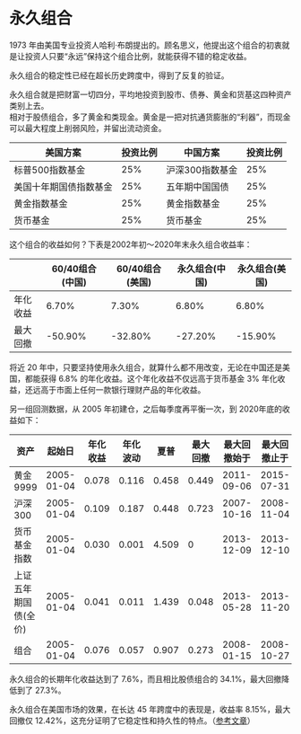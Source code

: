 # 永久组合

1973 年由美国专业投资人哈利·布朗提出的。顾名思义，他提出这个组合的初衷就是让投资人只要“永远”保持这个组合比例，就能获得不错的稳定收益。

永久组合的稳定性已经在超长历史跨度中，得到了反复的验证。

永久组合就是把财富一切四分，平均地投资到股市、债券、黄金和货基这四种资产类别上去。  
相对于股债组合，多了黄金和类现金。黄金是一把对抗通货膨胀的“利器”，而现金可以最大程度上削弱风险，并留出流动资金。

| 美国方案 | 投资比例 | 中国方案 | 投资比例 |
| -- | -- | -- | -- |
| 标普500指数基金 | 25% | 沪深300指数基金 | 25% |
| 美国十年期国债指数基金 | 25% | 五年期中国国债 | 25% |
| 黄金指数基金 | 25% | 黄金指数基金 | 25% |
| 货币基金 | 25% | 货币基金 | 25% |

这个组合的收益如何？下表是2002年初～2020年末永久组合收益率：

|  | 60/40组合(中国) | 60/40组合(美国) | 永久组合(中国) | 永久组合(美国) |
| -- | -- | -- | -- | -- |
| 年化收益 | 6.70% | 7.30% | 6.80% | 6.80% |
| 最大回撤 | -50.90% | -32.80% | -27.20% | -15.90% |

将近 20 年中，只要坚持使用永久组合，就算什么都不用改变，无论在中国还是美国，都能获得 6.8% 的年化收益。这个年化收益不仅远高于货币基金 3% 年化收益，还远高于市面上任何一款银行理财产品的年化收益。

另一组回测数据，从 2005 年初建仓，之后每季度再平衡一次，到 2020年底的收益如下：

| 资产 | 起始日 | 年化收益 | 年化波动 | 夏普 | 最大回撤 | 最大回撤始于 | 最大回撤止于 | 初始权重 |
| -- | -- | -- | -- | -- | -- | -- | -- | -- |
| 黄金9999 | 2005-01-04 | 0.078 | 0.116 | 0.458 | 0.449 | 2011-09-06 | 2015-07-31 | 0.25 |
| 沪深300 | 2005-01-04 | 0.109 | 0.187 | 0.448 | 0.723 | 2007-10-16 | 2008-11-04 | 0.25 |
| 货币基金指数 | 2005-01-04 | 0.030 | 0.001 | 4.509 | 0 | 2013-12-09 | 2013-12-10 | 0.25 |
| 上证五年期国债(全价) | 2005-01-04 | 0.041 | 0.011 | 1.439 | 0.048 | 2013-05-28 | 2013-11-20 | 0.25 |
| 组合 | 2005-01-04 | 0.076 | 0.057 | 0.907 | 0.273 | 2008-01-15 | 2008-10-27 | 1.0 |

永久组合的长期年化收益达到了 7.6%，而且相比股债组合的 34.1%，最大回撤降低到了 27.3%。

永久组合在美国市场的效果，在长达 45 年跨度中的表现是，收益率 8.15%，最大回撤仅 12.42%，这充分证明了它稳定性和持久性的特点。（[参考文章](https://zhuanlan.zhihu.com/p/37847522)）

